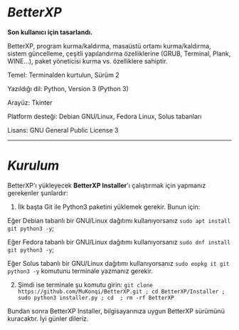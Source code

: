 
# ***BetterXP***
**Son kullanıcı için tasarlandı.**

BetterXP, program kurma/kaldırma, masaüstü ortamı kurma/kaldırma, sistem güncelleme, çeşitli yapılandırma özelliklerine (GRUB, Terminal, Plank, WINE...), paket yöneticisi kurma vs. özelliklere sahiptir.

Temel: Terminalden kurtulun, Sürüm 2

Yazıldığı dil: Python, Version 3 (Python 3)

Arayüz: Tkinter

Platform desteği: Debian GNU/Linux, Fedora Linux, Solus tabanları

Lisans: GNU General Public License 3
__________________________________________________________________________________________________________________________________________________________________
# ***Kurulum***
BetterXP'ı yükleyecek **BetterXP Installer**'ı çalıştırmak için yapmanız gerekenler şunlardır:
1. İlk başta Git ile Python3 paketini yüklemek gerekir. Bunun için:

Eğer Debian tabanlı bir GNU/Linux dağıtımı kullanıyorsanız ```sudo apt install git python3 -y```; 

Eğer Fedora tabanlı bir GNU/Linux dağıtımı kullanıyorsanız ```sudo dnf install git python3 -y```; 

Eğer Solus tabanlı bir GNU/Linux dağıtımı kullanıyorsanız ```sudo eopkg it git python3 -y``` komutunu terminale yazmanız gerekir.

2. Şimdi ise terminale şu komutu girin: ```git clone https://github.com/MuKonqi/BetterXP.git ; cd BetterXP/Installer ; sudo python3 installer.py ; cd 
; rm -rf BetterXP```

Bundan sonra BetterXP Installer, bilgisayarınıza uygun BetterXP sürümünü kuracaktır. İyi günler dileriz.
